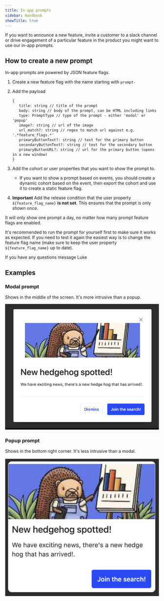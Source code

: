 ```yaml
---
title: In-app prompts
sidebar: Handbook
showTitle: true
---
```


If you want to announce a new feature, invite a customer to a slack channel or drive engagement of a particular feature in the product you might want to use our in-app prompts.

## How to create a new prompt

In-app prompts are powered by JSON feature flags.

1. Create a new feature flag with the name starting with `prompt-`
2. Add the payload

   ```
   {
      title: string // title of the prompt
      body: string // body of the prompt, can be HTML including links
      type: PromptType // type of the prompt - either 'modal' or 'popup'
      image?: string // url of the image
      url_match?: string // regex to match url against e.g. '.*feature_flags.*'
      primaryButtonText?: string // text for the primary button
      secondaryButtonText?: string // text for the secondary button
      primaryButtonURL?: string // url for the primary button (opens in a new window)
   }
   ```

3. Add the cohort or user properties that you want to show the prompt to.
   - If you want to show a prompt based on events, you should create a dynamic cohort based on the event, then export the cohort and use it to create a static feature flag.
4. **Important** Add the release condition that the user property `${feature_flag_name}` **is not set**. This ensures that the prompt is only shown once.

It will only show one prompt a day, no matter how many prompt feature flags are enabled.

It's recommended to run the prompt for yourself first to make sure it works as expected. If you need to test it again the easiest way is to change the feature flag name (make sure to keep the user property `${feature_flag_name}` up to date).

If you have any questions message Luke

## Examples

### Modal prompt

Shows in the middle of the screen. It's more intrusive than a popup.

![Modal prompt](../../images/handbook/prompt-modal.png)

### Popup prompt

Shows in the bottom right corner. It's less intrusive than a modal.

![Popup prompt](../../images/handbook/prompt-popup.png)
